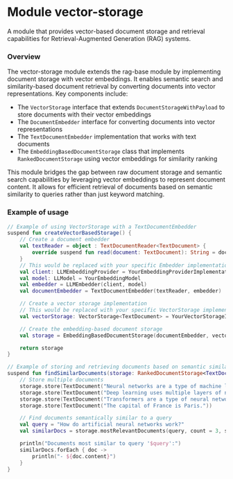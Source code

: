# Module vector-storage

A module that provides vector-based document storage and retrieval capabilities for Retrieval-Augmented Generation (RAG) systems.

### Overview

The vector-storage module extends the rag-base module by implementing document storage with vector embeddings. It enables semantic search and similarity-based document retrieval by converting documents into vector representations. Key components include:

- The `VectorStorage` interface that extends `DocumentStorageWithPayload` to store documents with their vector embeddings
- The `DocumentEmbedder` interface for converting documents into vector representations
- The `TextDocumentEmbedder` implementation that works with text documents
- The `EmbeddingBasedDocumentStorage` class that implements `RankedDocumentStorage` using vector embeddings for similarity ranking

This module bridges the gap between raw document storage and semantic search capabilities by leveraging vector embeddings to represent document content. It allows for efficient retrieval of documents based on semantic similarity to queries rather than just keyword matching.

### Example of usage

```kotlin
// Example of using VectorStorage with a TextDocumentEmbedder
suspend fun createVectorBasedStorage() {
    // Create a document embedder
    val textReader = object : TextDocumentReader<TextDocument> {
        override suspend fun read(document: TextDocument): String = document.content
    }
    // This would be replaced with your specific Embedder implementation
    val client: LLMEmbeddingProvider = YourEmbeddingProviderImplementation()
    val model: LLModel = YourEmbeddingModel
    val embedder = LLMEmbedder(client, model)
    val documentEmbedder = TextDocumentEmbedder(textReader, embedder)

    // Create a vector storage implementation
    // This would be replaced with your specific VectorStorage implementation
    val vectorStorage: VectorStorage<TextDocument> = YourVectorStorageImplementation()

    // Create the embedding-based document storage
    val storage = EmbeddingBasedDocumentStorage(documentEmbedder, vectorStorage)

    return storage
}

// Example of storing and retrieving documents based on semantic similarity
suspend fun findSimilarDocuments(storage: RankedDocumentStorage<TextDocument>) {
    // Store multiple documents
    storage.store(TextDocument("Neural networks are a type of machine learning model."))
    storage.store(TextDocument("Deep learning uses multiple layers of neural networks."))
    storage.store(TextDocument("Transformers are a type of neural network architecture."))
    storage.store(TextDocument("The capital of France is Paris."))

    // Find documents semantically similar to a query
    val query = "How do artificial neural networks work?"
    val similarDocs = storage.mostRelevantDocuments(query, count = 3, similarityThreshold = 0.7)

    println("Documents most similar to query '$query':")
    similarDocs.forEach { doc ->
        println("- ${doc.content}")
    }
}
```
